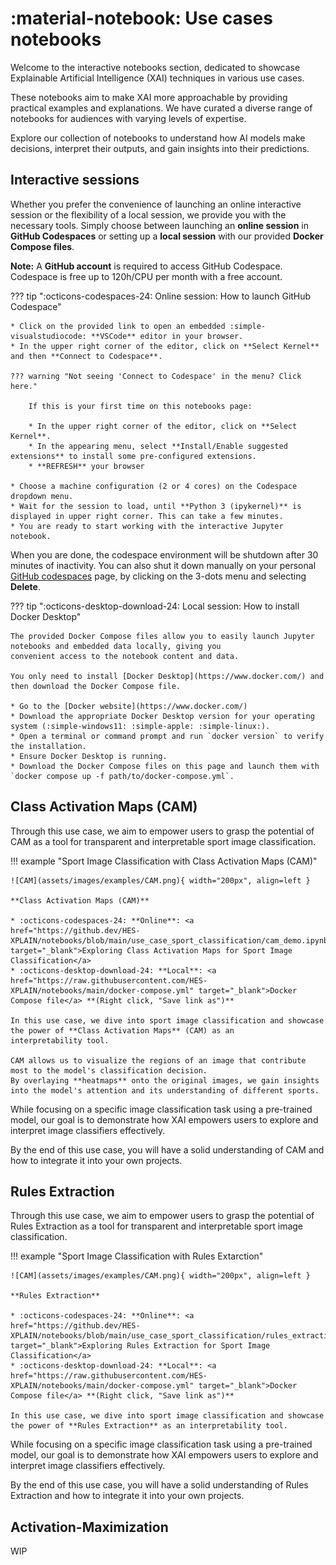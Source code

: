 # :material-notebook: Use cases notebooks

Welcome to the interactive notebooks section, dedicated to showcase Explainable Artificial Intelligence (XAI) techniques in various use cases.

These notebooks aim to make XAI more approachable by providing practical examples and explanations.
We have curated a diverse range of notebooks for audiences with varying levels of expertise.

Explore our collection of notebooks to understand how AI models make decisions, interpret their outputs, and gain insights into their predictions.

## Interactive sessions

Whether you prefer the convenience of launching an online interactive session or the flexibility of a local session,
we provide you with the necessary tools. Simply choose between launching an **online session** in **GitHub Codespaces**
or setting up a **local session** with our provided **Docker Compose files**.

**Note:** A **GitHub account** is required to access GitHub Codespace. Codespace is free up to 120h/CPU per month with a free account.

??? tip ":octicons-codespaces-24: Online session: How to launch GitHub Codespace"

    * Click on the provided link to open an embedded :simple-visualstudiocode: **VSCode** editor in your browser.
    * In the upper right corner of the editor, click on **Select Kernel** and then **Connect to Codespace**.

    ??? warning "Not seeing 'Connect to Codespace' in the menu? Click here."

        If this is your first time on this notebooks page:

        * In the upper right corner of the editor, click on **Select Kernel**.
        * In the appearing menu, select **Install/Enable suggested extensions** to install some pre-configured extensions.
        * **REFRESH** your browser

    * Choose a machine configuration (2 or 4 cores) on the Codespace dropdown menu.
    * Wait for the session to load, until **Python 3 (ipykernel)** is displayed in upper right corner. This can take a few minutes.
    * You are ready to start working with the interactive Jupyter notebook.

When you are done, the codespace environment will be shutdown after 30 minutes of inactivity. You can also shut it down
manually on your personal [GitHub codespaces](https://github.com/codespaces) page, by clicking on the 3-dots menu and
selecting **Delete**.

??? tip ":octicons-desktop-download-24: Local session: How to install Docker Desktop"

    The provided Docker Compose files allow you to easily launch Jupyter notebooks and embedded data locally, giving you
    convenient access to the notebook content and data.

    You only need to install [Docker Desktop](https://www.docker.com/) and then download the Docker Compose file.

    * Go to the [Docker website](https://www.docker.com/)
    * Download the appropriate Docker Desktop version for your operating system (:simple-windows11: :simple-apple: :simple-linux:).
    * Open a terminal or command prompt and run `docker version` to verify the installation.
    * Ensure Docker Desktop is running.
    * Download the Docker Compose files on this page and launch them with `docker compose up -f path/to/docker-compose.yml`.


## Class Activation Maps (CAM)

Through this use case, we aim to empower users to grasp the potential of CAM as a tool for transparent and interpretable sport image classification.

!!! example "Sport Image Classification with Class Activation Maps (CAM)"

    ![CAM](assets/images/examples/CAM.png){ width="200px", align=left }

    **Class Activation Maps (CAM)**

    * :octicons-codespaces-24: **Online**: <a href="https://github.dev/HES-XPLAIN/notebooks/blob/main/use_case_sport_classification/cam_demo.ipynb" target="_blank">Exploring Class Activation Maps for Sport Image Classification</a>
    * :octicons-desktop-download-24: **Local**: <a href="https://raw.githubusercontent.com/HES-XPLAIN/notebooks/main/docker-compose.yml" target="_blank">Docker Compose file</a> **(Right click, "Save link as")**

    In this use case, we dive into sport image classification and showcase the power of **Class Activation Maps** (CAM) as an
    interpretability tool.

    CAM allows us to visualize the regions of an image that contribute most to the model's classification decision.
    By overlaying **heatmaps** onto the original images, we gain insights into the model's attention and its understanding of different sports.

While focusing on a specific image classification task using a pre-trained model, our goal is to demonstrate how XAI empowers users to explore and interpret image classifiers effectively.

By the end of this use case, you will have a solid understanding of CAM and how to integrate it into your own projects.

## Rules Extraction

Through this use case, we aim to empower users to grasp the potential of Rules Extraction as a tool for transparent and interpretable sport image classification.

!!! example "Sport Image Classification with Rules Extarction"

    ![CAM](assets/images/examples/CAM.png){ width="200px", align=left }

    **Rules Extraction**

    * :octicons-codespaces-24: **Online**: <a href="https://github.dev/HES-XPLAIN/notebooks/blob/main/use_case_sport_classification/rules_extraction_demo.ipynb" target="_blank">Exploring Rules Extraction for Sport Image Classification</a>
    * :octicons-desktop-download-24: **Local**: <a href="https://raw.githubusercontent.com/HES-XPLAIN/notebooks/main/docker-compose.yml" target="_blank">Docker Compose file</a> **(Right click, "Save link as")**

    In this use case, we dive into sport image classification and showcase the power of **Rules Extraction** as an interpretability tool.

While focusing on a specific image classification task using a pre-trained model, our goal is to demonstrate how XAI empowers users to explore and interpret image classifiers effectively.

By the end of this use case, you will have a solid understanding of Rules Extraction and how to integrate it into your own projects.

## Activation-Maximization

WIP

